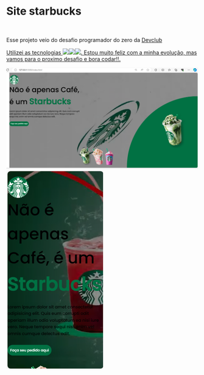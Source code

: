 <h1>Site starbucks</h1>
<br>
<P>Esse projeto veio do desafio programador do zero da <a href=https://rodolfomori.com.br/missao-programador-do-zero-cv2/>Devclub</P>
<p>Utilizei as tecnologias <img src="https://img.shields.io/badge/HTML5-E34F26?style=for-the-badge&logo=html5&logoColor=white"/><img src="https://img.shields.io/badge/CSS3-1572B6?style=for-the-badge&logo=css3&logoColor=white"/><img src="https://img.shields.io/badge/JavaScript-323330?style=for-the-badge&logo=javascript&logoColor=F7DF1E"/>. Estou muito feliz com a minha evolução, mas vamos para o proximo desafio e bora codar!!.</p>
<img src=https://github.com/edu-pro041/starbucks/blob/main/assets/Captura%20de%20tela%202024-01-17%20155037.png?raw=true>
<img src=https://github.com/edu-pro041/starbucks/blob/main/assets/Captura%20de%20tela%202024-01-25%20224143.png?raw=true>
